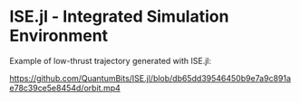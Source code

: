 # ISE.jl - Integrated Simulation Environment

Example of low-thrust trajectory generated with ISE.jl:

https://github.com/QuantumBits/ISE.jl/blob/db65dd39546450b9e7a9c891ae78c39ce5e8454d/orbit.mp4
